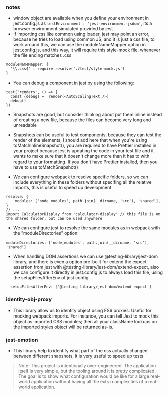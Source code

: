 ### notes
- window object are available when you define your environment in jest.config.js as `testEnvironment : 'jest-environment-jsdom'`, its a browser environment simulated provided by jest
- If importing css like common using loader, jest may point an error, because he tries to load using common JS, and it is just a css file, to work around this, we can use the moduleNameMapper option in jest.config.js, and this way, it will require this style-mock file, whenever the file ending matches .css
```
moduleNameMapper: {
  '\\.css$' : require.resolve('./test/style-mock.js')
}
```
- You can debug a component in jest by using the following:
```
test('renders', () => {
  const {debug} =  render(<AutoScalingText />)
  debug()
})
```
- Snapshots are good, but consider thinking about put them inline instead of creating a new file, because the files can become very long and unreadable

- Snapshots can be useful to test components, because they can test the render of the elements, I should add here that when you're using toMatchInlineSnapshot(), you are required to have Prettier installed in your project because jest is updating the code in your test file and it wants to make sure that it doesn't change more than it has to with regard to your formatting. If you don't have Prettier installed, then you have to use toMatchSnapshot()

- We can configure webpack to resolve specific folders, so we can include everything in these folders without specifing all the relative imports, this is useful to speed up development
```
resolve: {
    modules: ['node_modules', path.join(__dirname, 'src'), 'shared'],
}
// ... 
import CalculatorDisplay from 'calculator-display' // this file is on the shared folder, but can be used anywhere
```
- We can configure jest to resolve the same modules as in webpack with the "moduleDirectories" option: 
```
moduleDirectories: ['node_modules', path.join(__dirname, 'src'), 'shared']
```
- When handling DOM assertions we can use @testing-library/jest-dom library, and there is even a option pre-built for extend the expect assertion from jest with @testing-library/jest-dom/extend-expect, also we can configure it directly in jest.config.js to always load this file, using the setupFilesAfterEnv of jest config
```
  setupFilesAfterEnv: ['@testing-library/jest-dom/extend-expect']
``` 
### identity-obj-proxy
- This library allow us to identity object using ES6 proxies. Useful for mocking webpack imports. For instance, you can tell Jest to mock this object as imported CSS modules; then all your className lookups on the imported styles object will be returned as-is.

### jest-emotion
- This library help to identify what part of the css actually changed between different snapshots, it is very useful to speed up tests



> Note: This project is intentionally over-engineered. The application itself is
> very simple, but the tooling around it is pretty complicated. The goal is to
> show what configuration would be like for a large real-world application
> without having all the extra complexities of a real-world application.



